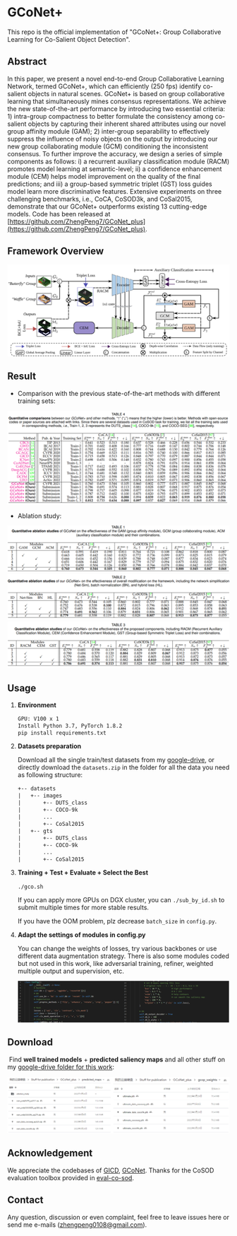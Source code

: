 # GCoNet+
This repo is the official implementation of "GCoNet+: Group Collaborative Learning for Co-Salient Object Detection".

## Abstract

In this paper, we present a novel end-to-end Group Collaborative Learning Network, termed GCoNet+, which can efficiently
(250 fps) identify co-salient objects in natural scenes. GCoNet+ is based on group collaborative learning that simultaneously mines
consensus representations. We achieve the new state-of-the-art performance by introducing two essential criteria: 1) intra-group
compactness to better formulate the consistency among co-salient objects by capturing their inherent shared attributes using our
novel group affinity module (GAM); 2) inter-group separability to effectively suppress the influence of noisy objects on the output by
introducing our new group collaborating module (GCM) conditioning the inconsistent consensus. To further improve the accuracy, we
design a series of simple components as follows: i) a recurrent auxiliary classification module (RACM) promotes model learning at
semantic-level; ii) a confidence enhancement module (CEM) helps model improvement on the quality of the final predictions; and iii) a
group-based symmetric triplet (GST) loss guides model learn more discriminative features. Extensive experiments on three challenging
benchmarks, i.e., CoCA, CoSOD3k, and CoSal2015, demonstrate that our GCoNet+ outperforms existing 13 cutting-edge models. Code
has been released at [https://github.com/ZhengPeng7/GCoNet_plus](https://github.com/ZhengPeng7/GCoNet_plus).

## Framework Overview

![](README.assets/arch.svg)

## Result

+ Comparison with the previous state-of-the-art methods with different training sets:

<img src="README.assets/image-20220426224731550.png" alt="image-20220426224731550"  />

+ Ablation study:

<img src="README.assets/image-20220426224944251.png" alt="image-20220426224944251"  />

<img src="README.assets/image-20220426225011381.png" alt="image-20220426225011381"  />

<img src="README.assets/image-20220426225038722.png" alt="image-20220426225038722"  />

## Usage

1. **Environment**

    ```
    GPU: V100 x 1
    Install Python 3.7, PyTorch 1.8.2
    pip install requirements.txt

2. **Datasets preparation**

    Download all the single train/test datasets from my [google-drive](https://drive.google.com/drive/folders/1jRJKv56QSa3gOp4w_64tVmzNMT_te-Kv?usp=sharing), or directly download the `datasets.zip` in the folder for all the data you need as following structure:

    ```
    +-- datasets
    |   +-- images
    |   	+-- DUTS_class
    |   	+-- COCO-9k
    |   	...
    |   	+-- CoSal2015
    |   +-- gts
    |   	+-- DUTS_class
    |   	+-- COCO-9k
    |   	...
    |   	+-- CoSal2015
    ```

3. **Training + Test + Evaluate + Select the Best**

    `./gco.sh`

    If you can apply more GPUs on DGX cluster, you can `./sub_by_id.sh` to submit multiple times for more stable results.

    If you have the OOM problem, plz decrease `batch_size` in `config.py`.

4. **Adapt the settings of modules in config.py**

    You can change the weights of losses, try various backbones or use different data augmentation strategy. There is also some modules coded but not used in this work, like adversarial training, refiner, weighted multiple output and supervision, etc.

    ![image-20220426234911555](README.assets/config.png)

## Download

​	Find **well trained models** + **predicted saliency maps** and all other stuff on my [google-drive folder for this work](https://drive.google.com/drive/folders/1SIr_wKT3MkZLtZ0jacOOZ_Y5xnl9-OPw?usp=sharing):

![GD_content](README.assets/GD_content.png)

## Acknowledgement

We appreciate the codebases of [GICD](https://github.com/zzhanghub/gicd), [GCoNet](https://github.com/fanq15/GCoNet). Thanks for the CoSOD evaluation toolbox provided in [eval-co-sod](https://github.com/zzhanghub/eval-co-sod).

## Contact

Any question, discussion or even complaint, feel free to leave issues here or send me e-mails (zhengpeng0108@gmail.com).

